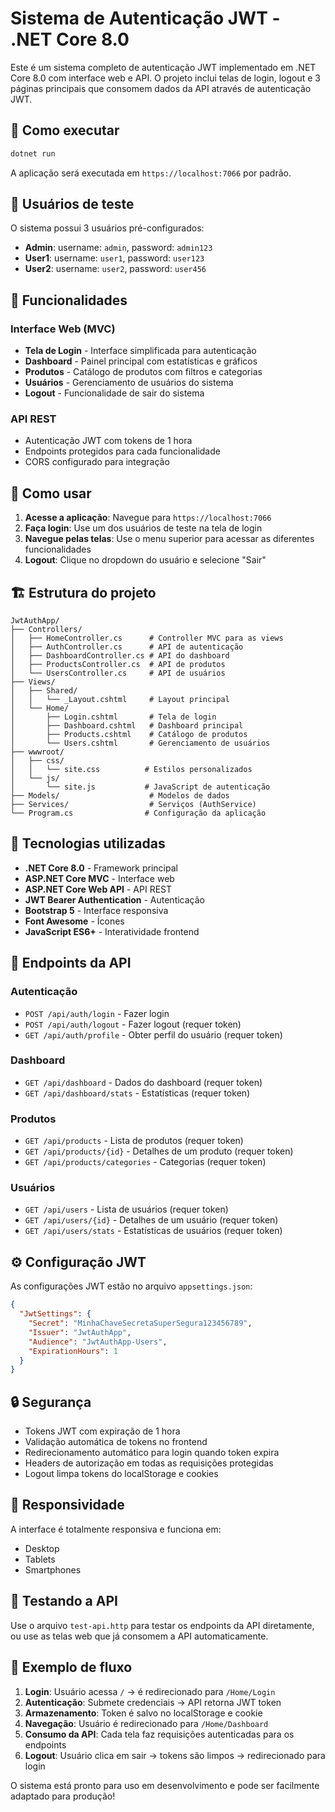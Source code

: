 # Sistema de Autenticação JWT - .NET Core 8.0

Este é um sistema completo de autenticação JWT implementado em .NET Core 8.0 com interface web e API. O projeto inclui telas de login, logout e 3 páginas principais que consomem dados da API através de autenticação JWT.

## 🚀 Como executar

```bash
dotnet run
```

A aplicação será executada em `https://localhost:7066` por padrão.

## 👥 Usuários de teste

O sistema possui 3 usuários pré-configurados:

- **Admin**: username: `admin`, password: `admin123`
- **User1**: username: `user1`, password: `user123`  
- **User2**: username: `user2`, password: `user456`

## 📱 Funcionalidades

### Interface Web (MVC)
- **Tela de Login** - Interface simplificada para autenticação
- **Dashboard** - Painel principal com estatísticas e gráficos
- **Produtos** - Catálogo de produtos com filtros e categorias
- **Usuários** - Gerenciamento de usuários do sistema
- **Logout** - Funcionalidade de sair do sistema

### API REST
- Autenticação JWT com tokens de 1 hora
- Endpoints protegidos para cada funcionalidade
- CORS configurado para integração

## 🔐 Como usar

1. **Acesse a aplicação**: Navegue para `https://localhost:7066`
2. **Faça login**: Use um dos usuários de teste na tela de login
3. **Navegue pelas telas**: Use o menu superior para acessar as diferentes funcionalidades
4. **Logout**: Clique no dropdown do usuário e selecione "Sair"

## 🏗️ Estrutura do projeto

```
JwtAuthApp/
├── Controllers/
│   ├── HomeController.cs      # Controller MVC para as views
│   ├── AuthController.cs      # API de autenticação
│   ├── DashboardController.cs # API do dashboard
│   ├── ProductsController.cs  # API de produtos
│   └── UsersController.cs     # API de usuários
├── Views/
│   ├── Shared/
│   │   └── _Layout.cshtml     # Layout principal
│   └── Home/
│       ├── Login.cshtml       # Tela de login
│       ├── Dashboard.cshtml   # Dashboard principal
│       ├── Products.cshtml    # Catálogo de produtos
│       └── Users.cshtml       # Gerenciamento de usuários
├── wwwroot/
│   ├── css/
│   │   └── site.css          # Estilos personalizados
│   └── js/
│       └── site.js           # JavaScript de autenticação
├── Models/                    # Modelos de dados
├── Services/                  # Serviços (AuthService)
└── Program.cs                # Configuração da aplicação
```

## 🎨 Tecnologias utilizadas

- **.NET Core 8.0** - Framework principal
- **ASP.NET Core MVC** - Interface web
- **ASP.NET Core Web API** - API REST
- **JWT Bearer Authentication** - Autenticação
- **Bootstrap 5** - Interface responsiva
- **Font Awesome** - Ícones
- **JavaScript ES6+** - Interatividade frontend

## 🔧 Endpoints da API

### Autenticação
- `POST /api/auth/login` - Fazer login
- `POST /api/auth/logout` - Fazer logout (requer token)
- `GET /api/auth/profile` - Obter perfil do usuário (requer token)

### Dashboard
- `GET /api/dashboard` - Dados do dashboard (requer token)
- `GET /api/dashboard/stats` - Estatísticas (requer token)

### Produtos
- `GET /api/products` - Lista de produtos (requer token)
- `GET /api/products/{id}` - Detalhes de um produto (requer token)
- `GET /api/products/categories` - Categorias (requer token)

### Usuários
- `GET /api/users` - Lista de usuários (requer token)
- `GET /api/users/{id}` - Detalhes de um usuário (requer token)
- `GET /api/users/stats` - Estatísticas de usuários (requer token)

## ⚙️ Configuração JWT

As configurações JWT estão no arquivo `appsettings.json`:

```json
{
  "JwtSettings": {
    "Secret": "MinhaChaveSecretaSuperSegura123456789",
    "Issuer": "JwtAuthApp",
    "Audience": "JwtAuthApp-Users",
    "ExpirationHours": 1
  }
}
```

## 🔒 Segurança

- Tokens JWT com expiração de 1 hora
- Validação automática de tokens no frontend
- Redirecionamento automático para login quando token expira
- Headers de autorização em todas as requisições protegidas
- Logout limpa tokens do localStorage e cookies

## 📱 Responsividade

A interface é totalmente responsiva e funciona em:
- Desktop
- Tablets
- Smartphones

## 🧪 Testando a API

Use o arquivo `test-api.http` para testar os endpoints da API diretamente, ou use as telas web que já consomem a API automaticamente.

## 📝 Exemplo de fluxo

1. **Login**: Usuário acessa `/` → é redirecionado para `/Home/Login`
2. **Autenticação**: Submete credenciais → API retorna JWT token
3. **Armazenamento**: Token é salvo no localStorage e cookie
4. **Navegação**: Usuário é redirecionado para `/Home/Dashboard`
5. **Consumo da API**: Cada tela faz requisições autenticadas para os endpoints
6. **Logout**: Usuário clica em sair → tokens são limpos → redirecionado para login

O sistema está pronto para uso em desenvolvimento e pode ser facilmente adaptado para produção! 